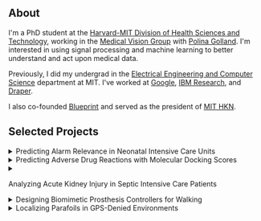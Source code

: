 ## About
I'm a PhD student at the [Harvard-MIT Division of Health Sciences and Technology](https://hst.mit.edu/academics/memp), working in the [Medical Vision Group](https://groups.csail.mit.edu/vision/medical-vision/) with [Polina Golland](http://people.csail.mit.edu/polina/). I'm interested in using signal processing and machine learning to better understand and act upon medical data. 

Previously, I did my undergrad in the [Electrical Engineering and Computer Science](http://www.eecs.mit.edu/) department at MIT. I've worked at [Google](http://www.google.com), [IBM Research](http://www.research.ibm.com), and [Draper](http://www.draper.com/).

I also co-founded [Blueprint](https://blueprint.hackmit.org) and served as the president of [MIT HKN](https://hkn.mit.edu).

## Selected Projects

<details>
<summary>
Predicting Alarm Relevance in Neonatal Intensive Care Units
</summary>
<div class='fulltext' markdown="1">
Bedside monitors alert clinicians of adverse events in Neonatal Intensive Care Unit (NICU) patients. However, high false alarm rates in these devices desensitize NICU staff to useful warnings. We developed classifiers that use physiologic waveform data to predict alarm relevance and could be used to silence unnecessary alarms.  
_Paper to appear._
</div>
</details>

<details>
<summary>
Predicting Adverse Drug Reactions with Molecular Docking Scores
</summary>
<div class='fulltext' markdown="1">
Adverse Drug Reactions (ADRs) produce an estimated 700,000 ER visits each year in the United States. We developed models that use only structural drug information to predict ADRs, enabling ADR identification _before_ experimental testing in patients.   
_Paper to Appear._
</div>
</details>

<details>
<summary>

Analyzing Acute Kidney Injury in Septic Intensive Care Patients
</summary>
<div class='fulltext' markdown="1">
Acute Kidney Injury (AKI) is associated with increased mortality in septic patients. We performed a retrospective cohort study to analyze mean arterial blood pressure as a predictor of AKI.
<br>
[Code](https://github.com/nalinimsingh/HST.953-AKI-Prediction){:target="_blank"}
</div>
</details>

<details>
<summary>
Designing Biomimetic Prosthesis Controllers for Walking
</summary>
<div class='fulltext' markdown="1">
We designed and modeled a state space controller for prosthesis-aided walking based on motion capture data from animal experiment subjects. The resulting controller yielded gait parameters within 7% of biological values. 
<br>
**2nd Place Oral Presentation, EECSCon 2016**.
<br>
[Presentation](docs/prosthesis.pdf){:target="_blank"}
</div>
</details>

<details markdown="1">
<summary>
Localizing Parafoils in GPS-Denied Environments
</summary>
<div class='fulltext' markdown="1">
The Army is developing airdrop systems capable of delivering supplies to troops in environments where GPS data is unavailable due to jamming, spoofing, or poor satellite visibility. We developed computer vision algorithms for parafoil localization and navigation that require only monocular camera imagery and inertial sensor data.
<br>
[Paper](https://arc.aiaa.org/doi/abs/10.2514/6.2017-3723){:target="_blank"}
</div>
</details>
